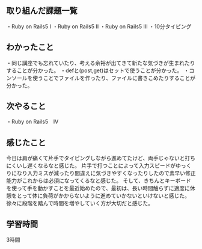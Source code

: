 ## 取り組んだ課題一覧
・Ruby on Rails5 I
・Ruby on Rails5 II
・Ruby on Rails5 III
・10分タイピング

## わかったこと
・同じ講座でも忘れていたり、考える余裕が出てきて新たな気づきが生まれたりすることが分かった。
・defと(post,get)はセットで使うことが分かった。
・コンソールを使うことでファイルを作ったり、ファイルに書きこめたりすることが分かった。

## 次やること
・Ruby on Rails5　IV
## 感じたこと
今日は肩が痛くて片手でタイピングしながら進めてたけど、両手じゃないと打ちにくいし遅くなるなと感じた。
片手で打つことによって入力スピードがゆっくりになり入力ミスが減ったり間違えに気づきやすくなったりしたので素早い修正能力がこれからは必須になってくるなと感じた。
そして、きちんとキーボードを使って手を動かすことを最近始めたので、最初は、長い時間触らずに適度に休憩をとって体に負荷がかからないように進めていかないといけないと感じた。徐々に段階を踏んで時間を増やしていく方が大切だと感じた。
## 学習時間
3時間

